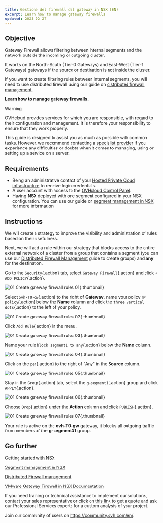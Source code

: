```yaml
---
title: Gestione del firewall del gateway in NSX (EN)
excerpt: Learn how to manage gateway firewalls
updated: 2023-02-27
---
```


## Objective

Gateway Firewall allows filtering between internal segments and the network outside the incoming or outgoing cluster.

It works on the North-South (Tier-0 Gateways) and East-West (Tier-1 Gateways) gateways if the source or destination is not inside the cluster.

If you want to create filtering rules between internal segments, you will need to use distributed firewall using our guide on [distributed firewall management](nsx-05-manage-distributed-firewall1.).

**Learn how to manage gateway firewalls.**

> [!warning]
> OVHcloud provides services for which you are responsible, with regard to their configuration and management. It is therefore your responsibility to ensure that they work properly.
>
> This guide is designed to assist you as much as possible with common tasks. However, we recommend contacting a [specialist provider](https://partner.ovhcloud.com/it/directory/) if you experience any difficulties or doubts when it comes to managing, using or setting up a service on a server.
>

## Requirements

- Being an administrative contact of your [Hosted Private Cloud infrastructure](https://www.ovhcloud.com/it/enterprise/products/hosted-private-cloud/) to receive login credentials.
- A user account with access to the [OVHcloud Control Panel](https://www.ovh.com/auth/?action=gotomanager&from=https://www.ovh.it/&ovhSubsidiary=it).
- Having **NSX** deployed with one segment configured in your NSX configuration. You can use our guide on [segment management in NSX](nsx-02-segment-management1.) for more information.

## Instructions

We will create a strategy to improve the visibility and administration of rules based on their usefulness.

Next, we will add a rule within our strategy that blocks access to the entire external network of a cluster from a group that contains a segment (you can use our [Distributed Firewall Management](nsx-05-manage-distributed-firewall1.) guide to create groups) and **any** for the destination.

Go to the `Security`{.action} tab, select `Gateway Firewall`{.action} and click `+ ADD POLICY`{.action}.

![01 Create gateway firewall rules 01](01-create-gateway-firewall-rules01.png){.thumbnail}

Select `ovh-T0-gw`{.action} to the right of **Gateway**, name your policy `my policy`{.action} below the **Name** column and click the `three vertical dots`{.action} to the left of your policy.

![01 Create gateway firewall rules 02](01-create-gateway-firewall-rules02.png){.thumbnail}

Click `Add Rule`{.action} in the menu.

![01 Create gateway firewall rules 03](01-create-gateway-firewall-rules03.png){.thumbnail}

Name your rule `block segment1 to any`{.action} below the **Name** column.

![01 Create gateway firewall rules 04](01-create-gateway-firewall-rules04.png){.thumbnail}

Click on the `pen`{.action} to the right of "Any" in the **Source** column.

![01 Create gateway firewall rules 05](01-create-gateway-firewall-rules05.png){.thumbnail}

Stay in the `Group`{.action} tab, select the `g-segment1`{.action} group and click `APPLY`{.action}.

![01 Create gateway firewall rules 06](01-create-gateway-firewall-rules06.png){.thumbnail}

Choose `Drop`{.action} under the **Action** column and click `PUBLISH`{.action}.

![01 Create gateway firewall rules 07](01-create-gateway-firewall-rules07.png){.thumbnail}

Your rule is active on the **ovh-T0-gw** gateway, it blocks all outgoing traffic from members of the **g-segment01** group.

## Go further <a name="gofurther"></a>

[Getting started with NSX](nsx-01-first-steps1.)

[Segment management in NSX](nsx-02-segment-management1.)

[Distributed Firewall management](nsx-05-manage-distributed-firewall1.).

[VMware Gateway Firewall in NSX Documentation](https://docs.vmware.com/en/VMware-NSX-T-Data-Center/3.2/administration/GUID-A52E1A6F-F27D-41D9-9493-E3A75EC35481.html)

If you need training or technical assistance to implement our solutions, contact your sales representative or click on [this link](https://www.ovhcloud.com/it/professional-services/) to get a quote and ask our Professional Services experts for a custom analysis of your project.

Join our community of users on <https://community.ovh.com/en/>.

